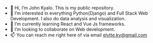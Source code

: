 - 👋 Hi, I’m John Kyalo. This is my public repository.
- 👀 I’m interested in everything Python(Django) and Full Stack Web Development. I also do data analysis and visualization.
- 🌱 I’m currently learning React and Vue Js frameworks.
- 💞️ I’m looking to collaborate on Web development.
- 📫 You can reach me right here of via email elytte.ky@gmail.com
